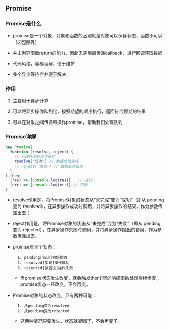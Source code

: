 ## Promise
### Promise是什么
* promise是一个对象，对象和函数的区别就是对象可以保存状态，函数不可以（闭包除外）

* 并未剥夺函数return的能力，因此无需层层传递callback，进行回调获取数据
* 代码风格，容易理解，便于维护
* 多个异步等待合并便于解决
### 作用
1. 主要用于异步计算

2. 可以将异步操作队列化，按照期望的顺序执行，返回符合预期的结果
3. 可以在对象之间传递和操作promise，帮助我们处理队列
### Promise详解
```javascript
new Promise(
  function (resolve, reject) {
    // 一段耗时的异步操作
    resolve('成功') // 数据处理完成
    // reject('失败') // 数据处理出错
  }
).then(
  (res) => {console.log(res)},  // 成功
  (err) => {console.log(err)} // 失败
)
```
* resolve作用是，将Promise对象的状态从“未完成”变为“成功”（即从 pending 变为 resolved），在异步操作成功时调用，并将异步操作的结果，作为参数传递出去；

* reject作用是，将Promise对象的状态从“未完成”变为“失败”（即从 pending 变为 rejected），在异步操作失败时调用，并将异步操作报出的错误，作为参数传递出去。

* promise有三个状态：

        1. pending[待定]初始状态
        2. resolved[实现]操作成功
        3. rejected[被否决]操作失败

    * 当promise状态发生改变，就会触发then()里的响应函数处理后续步骤；promise状态一经改变，不会再变。

* Promise对象的状态改变，只有两种可能：

        1. 从pending变为resolved
        2. 从pending变为rejected

    * 这两种情况只要发生，状态就凝固了，不会再变了。
